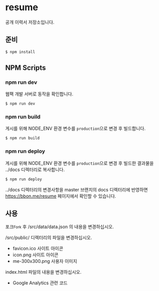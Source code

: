 # resume

공개 이력서 저장소입니다.


## 준비

```bash
$ npm install
```


## NPM Scripts

### npm run dev

웹팩 개발 서버로 동작을 확인합니다.

```bash
$ npm run dev
```

### npm run build

게시를 위해 NODE_ENV 환경 변수를 `production`으로 변경 후 빌드합니다.

```bash
$ npm run build
```

### npm run deploy

게시를 위해 NODE_ENV 환경 변수를 `production`으로 변경 후 빌드한 결과물을 ../docs 디렉터리로 복사합니다.

```bash
$ npm run deploy
```

../docs 디렉터리의 변경사항을 master 브랜치의 docs 디렉터리에 반영하면 https://bbon.me/resume 페이지에서 확인할 수 있습니다.


## 사용

포크<small>Fork</small> 후 /src/data/data.json 의 내용을 변경하십시오.

/src/public/ 디렉터리의 파일을 변경하십시오.

- favicon.ico 사이트 아이콘
- icon.png 사이트 아이콘
- me-300x300.png 사용자 이미지

index.html 파일의 내용을 변경하십시오.
- Google Analytics 관련 코드